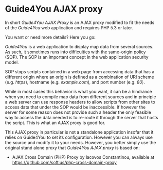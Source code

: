# Guide4You AJAX proxy

In short *Guide4You AJAX Proxy* is an AJAX proxy modified to fit the needs of
the *Guide4You* web application and requires PHP 5.3 or later.

You want or need more details? Here you go: 

*Guide4You* is a web application to display map data from several sources.
As such, it sometimes runs into difficulties with the same-origin policy (SOP).
The SOP is an important concept in the web application security model.
 
SOP stops scripts contained in a web page from accessing data that has a
different origin where an origin is defined as a combination of URI scheme
(e.g. *https*), hostname (e.g. *example.com*), and port number (e.g. *80*).

While in most cases this behavior is what you want, it can be a hindrance when
you need to compile map data from different sources and in principle a web
server can use response headers to allow scripts from other sites to access
data that under the SOP would be inaccessible. If however the server for some
reason does not provide such a header the only feasible way to access the data
needed is to re-route it through the server that hosts the script. This is what
an AJAX proxy is good for.

This AJAX proxy in particular is not a standalone application insofar that it
relies on Guide4You to set its configuration. However you can always use the
source and modify it to your needs. However, you better simply use the
original stand alone proxy that *Guide4You AJAX proxy* is based on:

* AJAX Cross Domain (PHP) Proxy by Iacovos Constantinou, available at
https://github.com/softius/php-cross-domain-proxy